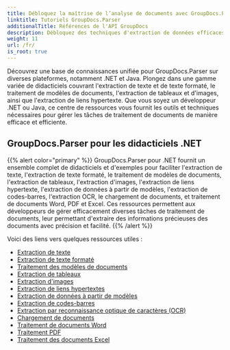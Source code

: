 ```yaml
---
title: Débloquez la maîtrise de l’analyse de documents avec GroupDocs.Parser
linktitle: Tutoriels GroupDocs.Parser
additionalTitle: Références de l'API GroupDocs
description: Débloquez des techniques d'extraction de données efficaces avec GroupDocs.Parser pour .NET et Java. Explorez des didacticiels sur l'extraction de texte, de tableaux, d'images et plus encore.
weight: 11
url: /fr/
is_root: true
---
```


Découvrez une base de connaissances unifiée pour GroupDocs.Parser sur diverses plateformes, notamment .NET et Java. Plongez dans une gamme variée de didacticiels couvrant l'extraction de texte et de texte formaté, le traitement de modèles de documents, l'extraction de tableaux et d'images, ainsi que l'extraction de liens hypertexte. Que vous soyez un développeur .NET ou Java, ce centre de ressources vous fournit les outils et techniques nécessaires pour gérer les tâches de traitement de documents de manière efficace et efficiente.

## GroupDocs.Parser pour les didacticiels .NET
{{% alert color="primary" %}}
GroupDocs.Parser pour .NET fournit un ensemble complet de didacticiels et d'exemples pour faciliter l'extraction de texte, l'extraction de texte formaté, le traitement de modèles de documents, l'extraction de tableaux, l'extraction d'images, l'extraction de liens hypertexte, l'extraction de données à partir de modèles, l'extraction de codes-barres, l'extraction OCR, le chargement de documents, et traitement de documents Word, PDF et Excel. Ces ressources permettent aux développeurs de gérer efficacement diverses tâches de traitement de documents, leur permettant d'extraire des informations précieuses des documents avec précision et facilité.
{{% /alert %}}

Voici des liens vers quelques ressources utiles :
 
- [Extraction de texte](./net/text-extraction/)
- [Extraction de texte formaté](./net/formatted-text-extraction/)
- [Traitement des modèles de documents](./net/document-template-processing/)
- [Extraction de tableaux](./net/table-extraction/)
- [Extraction d'images](./net/image-extraction/)
- [Extraction de liens hypertextes](./net/hyperlink-extraction/)
- [Extraction de données à partir de modèles](./net/data-extraction-from-templates/)
- [Extraction de codes-barres](./net/barcode-extraction/)
- [Extraction par reconnaissance optique de caractères (OCR)](./net/ocr-extraction/)
- [Chargement de documents](./net/document-loading/)
- [Traitement de documents Word](./net/word-document-processing/)
- [Traitement PDF](./net/pdf-processing/)
- [Traitement des documents Excel](./net/excel-document-processing/)





